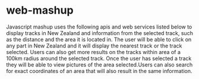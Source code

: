 web-mashup
====

Javascript mashup uses the following apis and web services listed below to display tracks in New Zealand and information from the selected track, such as the distance and the area it is located in.
The user will be able to click on any part in New Zealand and it will display the nearest track or the track selected. Users can also get more results on the tracks within area of a 100km radius around the selected track. Once the user has selected a track they will be able to view pictures of the area selected.Users can also search for exact coordinates of an area that will also result in the same information.

